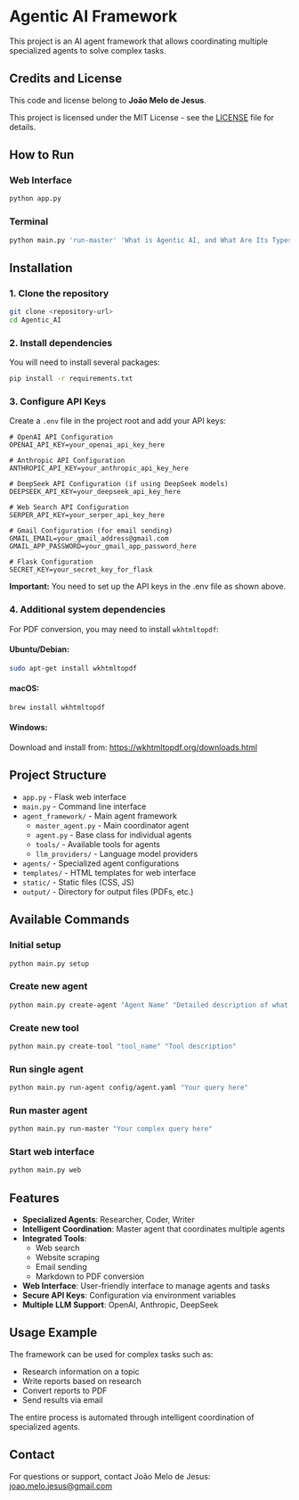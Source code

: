 # Agentic AI Framework

This project is an AI agent framework that allows coordinating multiple specialized agents to solve complex tasks.

## Credits and License

This code and license belong to **João Melo de Jesus**.

This project is licensed under the MIT License - see the [LICENSE](LICENSE) file for details.

## How to Run

### Web Interface
```bash
python app.py
```

### Terminal
```bash
python main.py 'run-master' 'What is Agentic AI, and What Are Its Types? How Does It Benefit Financial Services? Write a report about it, save it in pdf format and send it to joao.melo.jesus@gmail.com'
```

## Installation

### 1. Clone the repository
```bash
git clone <repository-url>
cd Agentic_AI
```

### 2. Install dependencies
You will need to install several packages:
```bash
pip install -r requirements.txt
```

### 3. Configure API Keys
Create a `.env` file in the project root and add your API keys:

```env
# OpenAI API Configuration
OPENAI_API_KEY=your_openai_api_key_here

# Anthropic API Configuration
ANTHROPIC_API_KEY=your_anthropic_api_key_here

# DeepSeek API Configuration (if using DeepSeek models)
DEEPSEEK_API_KEY=your_deepseek_api_key_here

# Web Search API Configuration
SERPER_API_KEY=your_serper_api_key_here

# Gmail Configuration (for email sending)
GMAIL_EMAIL=your_gmail_address@gmail.com
GMAIL_APP_PASSWORD=your_gmail_app_password_here

# Flask Configuration
SECRET_KEY=your_secret_key_for_flask
```

**Important:** You need to set up the API keys in the .env file as shown above.

### 4. Additional system dependencies

For PDF conversion, you may need to install `wkhtmltopdf`:

#### Ubuntu/Debian:
```bash
sudo apt-get install wkhtmltopdf
```

#### macOS:
```bash
brew install wkhtmltopdf
```

#### Windows:
Download and install from: https://wkhtmltopdf.org/downloads.html

## Project Structure

- `app.py` - Flask web interface
- `main.py` - Command line interface
- `agent_framework/` - Main agent framework
  - `master_agent.py` - Main coordinator agent
  - `agent.py` - Base class for individual agents
  - `tools/` - Available tools for agents
  - `llm_providers/` - Language model providers
- `agents/` - Specialized agent configurations
- `templates/` - HTML templates for web interface
- `static/` - Static files (CSS, JS)
- `output/` - Directory for output files (PDFs, etc.)

## Available Commands

### Initial setup
```bash
python main.py setup
```

### Create new agent
```bash
python main.py create-agent "Agent Name" "Detailed description of what the agent should do"
```

### Create new tool
```bash
python main.py create-tool "tool_name" "Tool description"
```

### Run single agent
```bash
python main.py run-agent config/agent.yaml "Your query here"
```

### Run master agent
```bash
python main.py run-master "Your complex query here"
```

### Start web interface
```bash
python main.py web
```

## Features

- **Specialized Agents**: Researcher, Coder, Writer
- **Intelligent Coordination**: Master agent that coordinates multiple agents
- **Integrated Tools**: 
  - Web search
  - Website scraping
  - Email sending
  - Markdown to PDF conversion
- **Web Interface**: User-friendly interface to manage agents and tasks
- **Secure API Keys**: Configuration via environment variables
- **Multiple LLM Support**: OpenAI, Anthropic, DeepSeek

## Usage Example

The framework can be used for complex tasks such as:
- Research information on a topic
- Write reports based on research
- Convert reports to PDF
- Send results via email

The entire process is automated through intelligent coordination of specialized agents.

## Contact

For questions or support, contact João Melo de Jesus: joao.melo.jesus@gmail.com 